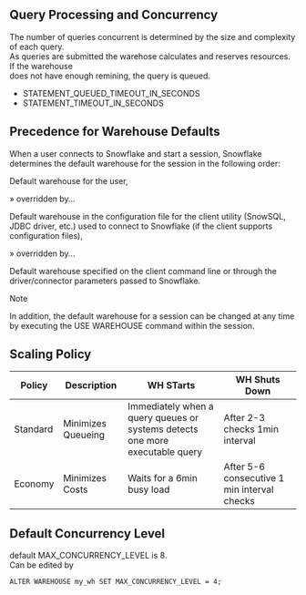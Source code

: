 ## Query Processing and Concurrency
The number of queries concurrent is determined by the size and complexity of each query.  
As queries are submitted the warehose calculates and reserves resources. If the warehouse  
does not have enough remining, the query is queued.
- STATEMENT_QUEUED_TIMEOUT_IN_SECONDS
- STATEMENT_TIMEOUT_IN_SECONDS

## Precedence for Warehouse Defaults
When a user connects to Snowflake and start a session, Snowflake determines the default warehouse for the session in the following order:

Default warehouse for the user,

» overridden by…

Default warehouse in the configuration file for the client utility (SnowSQL, JDBC driver, etc.) used to connect to Snowflake (if the client supports configuration files),

» overridden by…

Default warehouse specified on the client command line or through the driver/connector parameters passed to Snowflake.

Note

In addition, the default warehouse for a session can be changed at any time by executing the USE WAREHOUSE command within the session.

## Scaling Policy
|Policy  | Description | WH STarts | WH Shuts Down |
|---      | ---        |   ---     | ---           |
|Standard|Minimizes Queueing|Immediately when a query queues or systems detects one more executable query|After 2-3 checks 1min interval|
|Economy|Minimizes Costs|Waits for a 6min busy load|After 5-6 consecutive 1 min interval checks|


## Default Concurrency Level

default MAX_CONCURRENCY_LEVEL is 8.  
Can be edited by
```
ALTER WAREHOUSE my_wh SET MAX_CONCURRENCY_LEVEL = 4;
```